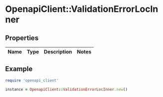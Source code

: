 # OpenapiClient::ValidationErrorLocInner

## Properties

| Name | Type | Description | Notes |
| ---- | ---- | ----------- | ----- |

## Example

```ruby
require 'openapi_client'

instance = OpenapiClient::ValidationErrorLocInner.new()
```

